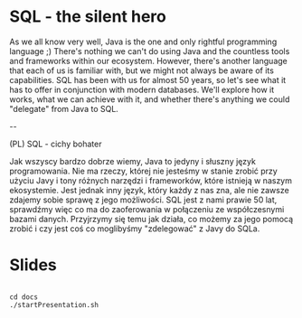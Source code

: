 # SQL - the silent hero

As we all know very well, Java is the one and only rightful programming language ;)  There's nothing we can't do using Java and the countless tools and frameworks within our ecosystem. However, there's another language that each of us is familiar with, but we might not always be aware of its capabilities. SQL has been with us for almost 50 years, so let's see what it has to offer in conjunction with modern databases. We'll explore how it works, what we can achieve with it, and whether there's anything we could "delegate" from Java to SQL.


--

(PL) SQL - cichy bohater

Jak wszyscy bardzo dobrze wiemy, Java to jedyny i słuszny język programowania. Nie ma rzeczy, której nie jesteśmy w stanie zrobić przy użyciu Javy i tony różnych narzędzi i frameworków, które istnieją w naszym ekosystemie. Jest jednak inny język, który każdy z nas zna, ale nie zawsze zdajemy sobie sprawę z jego możliwości. SQL jest z nami prawie 50 lat, sprawdźmy więc co ma do zaoferowania w połączeniu ze współczesnymi bazami danych. Przyjrzymy się temu jak działa, co możemy za jego pomocą zrobić i czy jest coś co moglibyśmy "zdelegować" z Javy do SQLa.



# Slides

```

cd docs
./startPresentation.sh

```